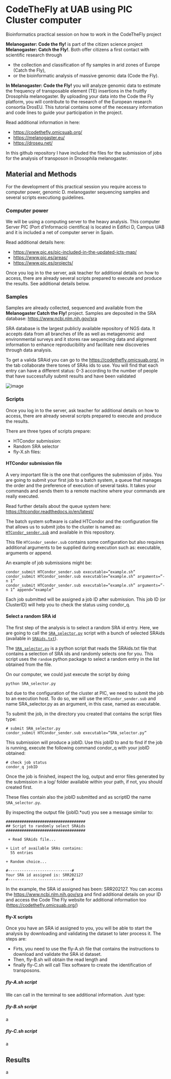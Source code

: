 # CodeTheFly at UAB using PIC Cluster computer
Bioinformatics practical session on how to work in the CodeTheFly project

**Melanogaster: Code the fly!** is part of the citizen science project **Melanogaster: Catch the Fly!**. Both offer citizens a first contact with scientific research through
- the collection and classification of fly samples in arid zones of Europe (Catch the Fly),
- or the bioinformatic analysis of massive genomic data (Code the Fly).

**In Melanogaster: Code the Fly!** you will analyze genomic data to estimate the frequency of transposable element (TE) insertions in the fruitfly Drosophila melanogaster. By uploading your data into the Code the Fly platform, you will contribute to the research of the European research consortia DrosEU. This tutorial contains some of the necessary information and code lines to guide your participation in the project.

Read additional information in here: 
- https://codethefly.omicsuab.org/
- https://melanogaster.eu/
- https://droseu.net/

In this github repository I have included the files for the submission of jobs for the analysis of transposon in Drosophila melanogaster.

## Material and Methods

For the development of this practical session you require access to computer power, genomic D. melanogaster sequencing samples and several scripts executiong guidelines.

### Computer power 

We will be using a computing server to the heavy analysis. This computer Server PIC (Port d'Informació científica) is located in Edifici D, Campus UAB and it is included a net of computer server in Spain.

Read additional details here: 
- https://www.pic.es/pic-included-in-the-updated-icts-map/ 
- https://www.pic.es/areas/
- https://www.pic.es/projects/ 

Once you log in to the server, ask teacher for additional details on how to access, there are already several scripts prepared to execute and produce the results. See additional details below.

### Samples
Samples are already collected, sequenced and available from the **Melanogaster Catch the Fly!** project. Samples are deposited in the SRA database: https://www.ncbi.nlm.nih.gov/sra

SRA database is the largest publicly available repository of NGS data. It accepts data from all branches of life as well as metagenomic and environmental surveys and it stores raw sequencing data and alignment information to enhance reproducibility and facilitate new discoveries through data analysis.

To get a valida SRAid you can go to the https://codethefly.omicsuab.org/, in the tab collaborate there tones of SRAs ids to use. You will find that each entry can have a different status: 0-3 according to the number of people that have successfully submit results and have been validated

![image](https://github.com/JFsanchezherrero/CodeTheFly_UAB/assets/20244642/7b34d6c1-5d4f-4b4d-a2a6-16f9f2bb9db9)

### Scripts

Once you log in to the server, ask teacher for additional details on how to access, there are already several scripts prepared to execute and produce the results.

There are three types of scripts prepare:
- HTCondor submission:
- Random SRA selector
- fly-X.sh files:

#### HTCondor submission file

A very important file is the one that configures the submission of jobs. You are going to submit your first job to a batch system, a queue that manages the order and the preference of execution of several tasks. It takes your commands and sends them to a remote machine where your commands are really executed.

Read further details about the queue system here: https://htcondor.readthedocs.io/en/latest/ 

The batch system software is called HTCondor and the configuration file that allows us to submit jobs to the cluster is named as: [`HTCondor_sender.sub`](./HTCondor_sender.sub) and available in this repository.

This file `HTCondor_sender.sub` contains some configuration but also requires additional arguments to be supplied during execution such as: executable, arguments or append. 

An example of job submissions might be:

```
condor_submit HTCondor_sender.sub executable=”example.sh” 
condor_submit HTCondor_sender.sub executable=”example.sh” arguments=”-n 1” 
condor_submit HTCondor_sender.sub executable=”example.sh” arguments=”-n 1” append=”example”
```
Each job submitted will be assigned a job ID after submission. This job ID (or ClusterID) will help you to check the status using condor_q.	

####  Select a random SRA id

The first step of the analysis is to select a random SRA id entry. Here, we are going to call the [`SRA_selector.py`](./SRA_selector.py) script with a bunch of selected SRAids (available in [`SRAids.txt`](./SRAids.txt)). 

The [`SRA_selector.py`](./SRA_selector.py) is a python script that reads the SRAids.txt file that contains a selection of SRA ids and randomly selects one for you. This script uses the `random` python package to select a random entry in the list obtained from the file.

On our computer, we could just execute the script by doing 
```
python SRA_selector.py
```
but due to the configuration of the cluster at PIC, we need to submit the job to an execution host. To do so, we will use the `HTCondor_sender.sub` and name SRA_selector.py as an argument, in this case, named as executable.

To submit the job, in the directory you created that contains the script files type:

```
# submit SRA_selector.py
condor_submit HTCondor_sender.sub executable=”SRA_selector.py”
```

This submission will produce a jobID. Use this jobID to and to find if the job is running, execute the following command condor_q with your jobID obtained:

```
# check job status
condor_q jobID
```
Once the job is finished, inspect the log, output and error files generated by the submission in a log/ folder available within your path, if not, you should created first.

These files contain also the jobID submitted and as scriptID the name `SRA_selector.py`.

By inspecting the output file (jobID.*out) you see a message similar to:

```
###################################
## Script to randomly select SRAids
###################################

 + Read SRAids file...

+ List of available SRAs contains:
  55 entries

+ Random choice...

#----------------------------#
Your SRA id assigned is: SRR202127
#----------------------------#

```
In the example, the SRA id assigned has been: SRR202127. You can access the https://www.ncbi.nlm.nih.gov/sra and find additional details on your ID and access the Code The Fly website for additional information too (https://codethefly.omicsuab.org/)


#### fly-X scripts

Once you have an SRA id assigned to you, you will be able to start the analysis by downloading and validating the dataset to later process it. The steps are:
- Firts, you need to use the fly-A.sh file that contains the instructions to download and validate the SRA id dataset.
- Then, fly-B.sh will obtain the read length and
- finally fly-C.sh will call Tlex software to create the identification of transposons.

##### fly-A.sh script

We can call in the terminal to see additional information. Just type:


##### fly-B.sh script
a

##### fly-C.sh script
a

## Results
a

